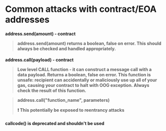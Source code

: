 # Common attacks with contract/EOA addresses

<h4> address.send(amount) - contract

> address.send(amount) returns a boolean, false on error. This should always be checked and handled appropriately.

<h4> address.call(payload) - contract

> Low level CALL function - it can construct a message call with a data payload. Returns a boolean, false on error. This function is unsafe: recipient can accidentally or maliciously use up all of your gas, causing your contract to halt with OOG exception. Always check the result of this function.

> address.call("function_name", parameters)
>
> ❗ This potentially be exposed to reentrancy attacks

<h4> callcode() is deprecated and shouldn't be used
